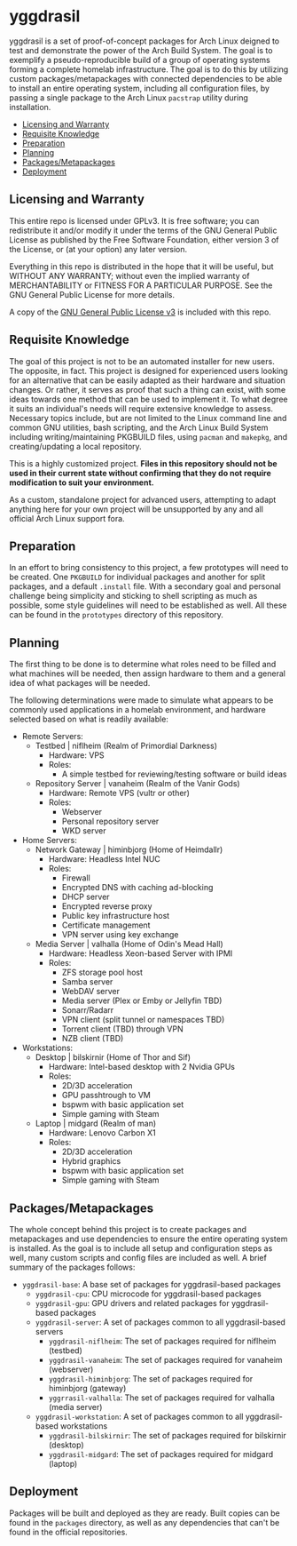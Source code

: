 # yggdrasil
yggdrasil is a set of proof-of-concept packages for Arch Linux deigned to test and demonstrate the power of the Arch Build System. The goal is to exemplify a pseudo-reproducible build of a group of operating systems forming a complete homelab infrastructure. The goal is to do this by utilizing custom packages/metapackages with connected dependencies to be able to install an entire operating system, including all configuration files, by passing a single package to the Arch Linux `pacstrap` utility during installation.

<!-- vim-markdown-toc GFM -->

* [Licensing and Warranty](#licensing-and-warranty)
* [Requisite Knowledge](#requisite-knowledge)
* [Preparation](#preparation)
* [Planning](#planning)
* [Packages/Metapackages](#packagesmetapackages)
* [Deployment](#deployment)

<!-- vim-markdown-toc -->

## Licensing and Warranty
This entire repo is licensed under GPLv3. It is free software; you can redistribute it and/or modify it under the terms of the GNU General Public License as published by the Free Software Foundation, either version 3 of the License, or (at your option) any later version.

Everything in this repo is distributed in the hope that it will be useful, but WITHOUT ANY WARRANTY; without even the implied warranty of MERCHANTABILITY or FITNESS FOR A PARTICULAR PURPOSE.  See the GNU General Public License for more details.

A copy of the [GNU General Public License v3](LICENSE) is included with this repo.

## Requisite Knowledge
The goal of this project is not to be an automated installer for new users. The opposite, in fact. This project is designed for experienced users looking for an alternative that can be easily adapted as their hardware and situation changes. Or rather, it serves as proof that such a thing can exist, with some ideas towards one method that can be used to implement it. To what degree it suits an individual's needs will require extensive knowledge to assess. Necessary topics include, but are not limited to the Linux command line and common GNU utilities, bash scripting, and the Arch Linux Build System including writing/maintaining PKGBUILD files, using `pacman` and `makepkg`, and creating/updating a local repository.

This is a highly customized project. **Files in this repository should not be used in their current state without confirming that they do not require modification to suit your environment.**

As a custom, standalone project for advanced users, attempting to adapt anything here for your own project will be unsupported by any and all official Arch Linux support fora.

## Preparation
In an effort to bring consistency to this project, a few prototypes will need to be created. One `PKGBUILD` for individual packages and another for split packages, and a default `.install` file. With a secondary goal and personal challenge being simplicity and sticking to shell scripting as much as possible, some style guidelines will need to be established as well. All these can be found in the `prototypes` directory of this repository.

## Planning
The first thing to be done is to determine what roles need to be filled and what machines will be needed, then assign hardware to them and a general idea of what packages will be needed.

The following determinations were made to simulate what appears to be commonly used applications in a homelab environment, and hardware selected based on what is readily available:
* Remote Servers:
	* Testbed | niflheim (Realm of Primordial Darkness)
		* Hardware: VPS
		* Roles:
			* A simple testbed for reviewing/testing software or build ideas
	* Repository Server | vanaheim (Realm of the Vanir Gods)
		* Hardware: Remote VPS (vultr or other)
		* Roles:
			* Webserver
			* Personal repository server
			* WKD server
* Home Servers:
	* Network Gateway | himinbjorg (Home of Heimdallr)
		* Hardware: Headless Intel NUC
		* Roles:
			* Firewall
			* Encrypted DNS with caching ad-blocking
			* DHCP server
			* Encrypted reverse proxy
			* Public key infrastructure host
			* Certificate management
			* VPN server using key exchange
	* Media Server | valhalla (Home of Odin's Mead Hall)
		* Hardware: Headless Xeon-based Server with IPMI
		* Roles:
			* ZFS storage pool host
			* Samba server
			* WebDAV server
			* Media server (Plex or Emby or Jellyfin TBD)
			* Sonarr/Radarr
			* VPN client (split tunnel or namespaces TBD)
			* Torrent client (TBD) through VPN
			* NZB client (TBD)
* Workstations:
	* Desktop | bilskirnir (Home of Thor and Sif)
		* Hardware: Intel-based desktop with 2 Nvidia GPUs
		* Roles:
			* 2D/3D acceleration
			* GPU passhtrough to VM
			* bspwm with basic application set
			* Simple gaming with Steam
	* Laptop | midgard (Realm of man)
		* Hardware: Lenovo Carbon X1
		* Roles:
			* 2D/3D acceleration
			* Hybrid graphics
			* bspwm with basic application set
			* Simple gaming with Steam

## Packages/Metapackages
The whole concept behind this project is to create packages and metapackages and use dependencies to ensure the entire operating system is installed. As the goal is to include all setup and configuration steps as well, many custom scripts and config files are included as well. A brief summary of the packages follows:
* `yggdrasil-base`: A base set of packages for yggdrasil-based packages
	* `yggdrasil-cpu`: CPU microcode for yggdrasil-based packages
	* `yggdrasil-gpu`: GPU drivers and related packages for yggdrasil-based packages
	* `yggdrasil-server`: A set of packages common to all yggdrasil-based servers
		* `yggdrasil-niflheim`: The set of packages required for niflheim (testbed)
		* `yggdrasil-vanaheim`: The set of packages required for vanaheim (webserver)
		* `yggdrasil-himinbjorg`: The set of packages required for himinbjorg (gateway)
		* `yggrrasil-valhalla`: The set of packages required for valhalla (media server)
	* `yggdrasil-workstation`: A set of packages common to all yggdrasil-based workstations
		* `yggdrasil-bilskirnir`: The set of packages required for bilskirnir (desktop)
		* `yggdrasil-midgard`: The set of packages required for midgard (laptop)

## Deployment
Packages will be built and deployed as they are ready. Built copies can be found in the `packages` directory, as well as any dependencies that can't be found in the official repositories.

